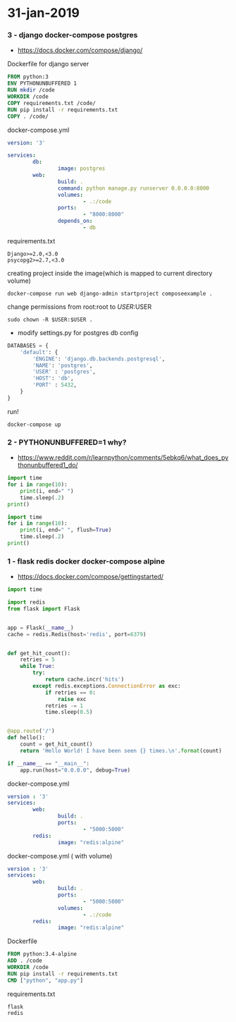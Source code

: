 # 31-jan-2019

### 3 - django docker-compose postgres 

- https://docs.docker.com/compose/django/


Dockerfile for django server
```Dockerfile
FROM python:3
ENV PYTHONUNBUFFERED 1
RUN mkdir /code
WORKDIR /code
COPY requirements.txt /code/
RUN pip install -r requirements.txt
COPY . /code/
```

docker-compose.yml
```yaml
version: '3'

services:
        db:
                image: postgres
        web:
                build: .
                command: python manage.py runserver 0.0.0.0:8000
                volumes:
                        - .:/code
                ports:
                        - "8000:8000"
                depends_on:
                        - db
```




requirements.txt
```
Django>=2.0,<3.0
psycopg2>=2.7,<3.0
```

creating project inside the image(which is mapped to current directory volume)
```
docker-compose run web django-admin startproject composeexample .
```

change permissions from root:root to $USER:$USER
```
sudo chown -R $USER:$USER .
```
- modify settings.py for postgres db config
```python
DATABASES = {
    'default': {
        'ENGINE': 'django.db.backends.postgresql',
        'NAME': 'postgres',
        'USER' : 'postgres',
        'HOST': 'db',
        'PORT' : 5432,
    }
}
```

run!
```
docker-compose up
```


### 2 - PYTHONUNBUFFERED=1 why?

- https://www.reddit.com/r/learnpython/comments/5ebkq6/what_does_pythonunbuffered1_do/

```python
import time
for i in range(10):
    print(i, end=" ")
    time.sleep(.2)
print()
```

```python
import time
for i in range(10):
    print(i, end=" ", flush=True)
    time.sleep(.2)
print()
```

### 1 - flask redis docker docker-compose alpine

- https://docs.docker.com/compose/gettingstarted/

```python
import time

import redis
from flask import Flask


app = Flask(__name__)
cache = redis.Redis(host='redis', port=6379)


def get_hit_count():
    retries = 5
    while True:
        try:
            return cache.incr('hits')
        except redis.exceptions.ConnectionError as exc:
            if retries == 0:
                raise exc
            retries -= 1
            time.sleep(0.5)


@app.route('/')
def hello():
    count = get_hit_count()
    return 'Hello World! I have been seen {} times.\n'.format(count)

if __name__ == "__main__":
    app.run(host="0.0.0.0", debug=True)
```

docker-compose.yml
```yaml
version : '3'
services:
        web:
                build: .
                ports:
                        - "5000:5000"
        redis:
                image: "redis:alpine"
```

docker-compose.yml ( with volume)
```yaml
version : '3'
services:
        web:
                build: .
                ports:
                        - "5000:5000"
                volumes:
                        - .:/code
        redis:
                image: "redis:alpine"

```

Dockerfile
```Dockerfile
FROM python:3.4-alpine
ADD . /code
WORKDIR /code
RUN pip install -r requirements.txt
CMD ["python", "app.py"]
```

requirements.txt
```
flask
redis
```
